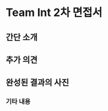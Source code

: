 # Team Int 2차 면접서

## 간단 소개
<!-- 간단하게 소개해주세요! -->

## 추가 의견
<!-- 추가 의견이 있으면 여기에 적어주세요. 없으면 적지 마세요!-->

## 완성된 결과의 사진
<!-- 사진이나 웹사이트가 있으면 넣어주세요-->

### 기타 내용
<!-- 말씀해주실 내용이 있다면 작성해주세요. -->
